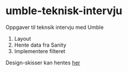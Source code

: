 # umble-teknisk-intervju
Oppgaver til teknsik intervju med Umble

1. Layout
2. Hente data fra Sanity
3. Implementere filteret

Design-skisser kan hentes [her](https://www.figma.com/file/dBl1AyxziLdH3rOjtkj883/Umble-teknisk-intervju?node-id=0%3A1)
